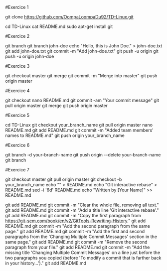 #Exercice 1

git clone https://github.com/OompaLoompaDu92/TD-Linux.git

cd TD-Linux
cat README.md
sudo apt-get install git

#Exercice 2

git branch <your-branch-name>
git branch john-doe
echo "Hello, this is John Doe." > john-doe.txt
git add john-doe.txt
git commit -m "Add john-doe.txt"
git push -u origin <your-branch-name>
git push -u origin john-doe

#Exercice 3

git checkout master
git merge <your-branch-name>
git commit -m "Merge <your-branch-name> into master"
git push origin master

#Exercice 4


git checkout <your-branch-name>
nano README.md
git commit -am "Your commit message"
git pull origin master
git merge <your-branch-name>
git push origin master

#Exercice 5

cd TD-Linux
git checkout your_branch_name
git pull origin master
nano README.md
git add README.md
git commit -m "Added team members' names to README.md"
git push origin your_branch_name

#Exercice 6

git branch -d your-branch-name
git push origin --delete your-branch-name
git branch

#Exercice 7

git checkout master
git pull origin master
git checkout -b your_branch_name
echo "" > README.md
echo "Git interactive rebase" > README.md
sed -i '6d' README.md
echo "Written by [Your Name]" >> README.md

git add README.md
git commit -m "Clear the whole file, removing all text."
git add README.md
git commit -m "Add a title line 'Git interactive rebase'."
git add README.md
git commit -m "Copy the first paragraph from https://git-scm.com/book/en/v2/GitTools-Rewriting-History."
git add README.md
git commit -m "Add the second paragraph from the same page."
git add README.md
git commit -m "Add the first and second paragraphs from the 'Changing Multiple Commit Messages' section in the same page."
git add README.md
git commit -m "Remove the second paragraph from your file."
git add README.md
git commit -m "Add the missing title 'Changing Multiple Commit Messages' on a line just before the two paragraphs you copied (before 'To modify a commit that is farther back in your history...')."
git add README.md



